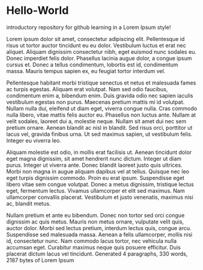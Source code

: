 # Hello-World
introductory repository for github learning in a Lorem Ipsum style!
 
Lorem ipsum dolor sit amet, consectetur adipiscing elit. Pellentesque id risus ut tortor auctor tincidunt eu eu dolor. Vestibulum luctus et erat nec aliquet. Aliquam dignissim consectetur nibh, eget euismod nunc sodales eu. Donec imperdiet felis dolor. Phasellus lacinia augue dolor, a congue ipsum cursus et. Donec a tellus condimentum, lobortis est id, condimentum massa. Mauris tempus sapien ex, eu feugiat tortor interdum vel.

Pellentesque habitant morbi tristique senectus et netus et malesuada fames ac turpis egestas. Aliquam erat volutpat. Nam sed odio faucibus, condimentum enim a, bibendum enim. Duis gravida odio nec sapien iaculis vestibulum egestas non purus. Maecenas pretium mattis mi id volutpat. Nullam nulla dui, eleifend ut diam eget, viverra congue nulla. Cras commodo nulla libero, vitae mattis felis auctor eu. Phasellus non luctus ante. Nullam at velit sodales, laoreet dui a, molestie neque. Nullam sit amet dui nec sem pretium ornare. Aenean blandit ac nisl in blandit. Sed risus orci, porttitor ut lacus vel, gravida finibus urna. Ut sed maximus sapien, ut vestibulum felis. Integer eu viverra leo.

Aliquam molestie est odio, in mollis erat facilisis ut. Aenean tincidunt dolor eget magna dignissim, sit amet hendrerit nunc dictum. Integer ut diam purus. Integer ut viverra ante. Donec blandit laoreet justo quis ultrices. Morbi non magna in augue aliquam dapibus vel at tellus. Quisque nec leo eget turpis dignissim commodo. Proin eu erat ipsum. Suspendisse eget libero vitae sem congue volutpat. Donec a metus dignissim, tristique lectus eget, fermentum lectus. Vivamus ullamcorper et elit sed maximus. Nam ullamcorper convallis placerat. Vestibulum et justo venenatis, maximus nisi ac, blandit metus.

Nullam pretium et ante eu bibendum. Donec non tortor sed orci congue dignissim ac quis metus. Mauris non metus ornare, vulputate velit quis, auctor dolor. Morbi sed lectus pretium, interdum lectus quis, congue arcu. Suspendisse sed malesuada massa. Aenean a felis ullamcorper, mollis nisi id, consectetur nunc. Nam commodo lacus tortor, nec vehicula nulla accumsan eget. Curabitur maximus neque quis posuere efficitur. Duis placerat dictum lacus vel tincidunt.
Generated 4 paragraphs, 330 words, 2187 bytes of Lorem Ipsum

